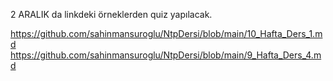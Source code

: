 2 ARALIK da linkdeki örneklerden quiz yapılacak.

https://github.com/sahinmansuroglu/NtpDersi/blob/main/10_Hafta_Ders_1.md
https://github.com/sahinmansuroglu/NtpDersi/blob/main/9_Hafta_Ders_4.md
